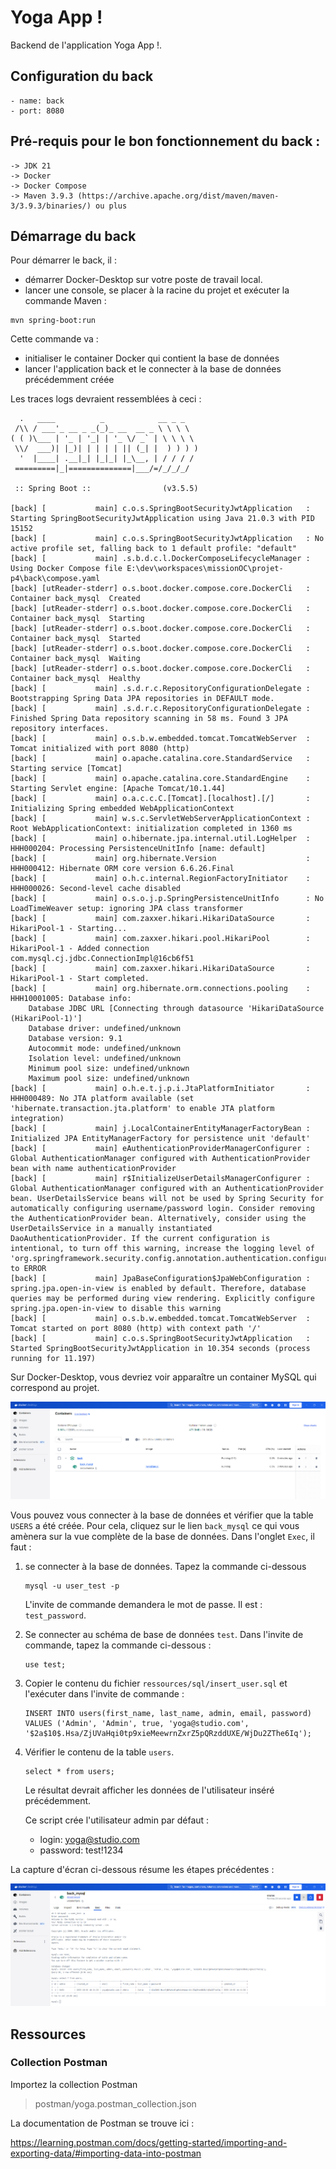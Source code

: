 # Yoga App !

Backend de l'application Yoga App !.


## Configuration du back

    - name: back
    - port: 8080

## Pré-requis pour le bon fonctionnement du back :

    -> JDK 21
    -> Docker
    -> Docker Compose
    -> Maven 3.9.3 (https://archive.apache.org/dist/maven/maven-3/3.9.3/binaries/) ou plus

## Démarrage du back
Pour démarrer le back, il :
- démarrer Docker-Desktop sur votre poste de travail local.
- lancer une console, se placer à la racine du projet et exécuter la commande Maven :
```
mvn spring-boot:run
```
Cette commande va :
- initialiser le container Docker qui contient la base de données
- lancer l'application back et le connecter à la base de données précédemment créée

Les traces logs devraient ressemblées à ceci :
```
  .   ____          _            __ _ _
 /\\ / ___'_ __ _ _(_)_ __  __ _ \ \ \ \
( ( )\___ | '_ | '_| | '_ \/ _` | \ \ \ \
 \\/  ___)| |_)| | | | | || (_| |  ) ) ) )
  '  |____| .__|_| |_|_| |_\__, | / / / /
 =========|_|==============|___/=/_/_/_/

 :: Spring Boot ::                (v3.5.5)

[back] [           main] c.o.s.SpringBootSecurityJwtApplication   : Starting SpringBootSecurityJwtApplication using Java 21.0.3 with PID 15152
[back] [           main] c.o.s.SpringBootSecurityJwtApplication   : No active profile set, falling back to 1 default profile: "default"
[back] [           main] .s.b.d.c.l.DockerComposeLifecycleManager : Using Docker Compose file E:\dev\workspaces\missionOC\projet-p4\back\compose.yaml
[back] [utReader-stderr] o.s.boot.docker.compose.core.DockerCli   :  Container back_mysql  Created
[back] [utReader-stderr] o.s.boot.docker.compose.core.DockerCli   :  Container back_mysql  Starting
[back] [utReader-stderr] o.s.boot.docker.compose.core.DockerCli   :  Container back_mysql  Started
[back] [utReader-stderr] o.s.boot.docker.compose.core.DockerCli   :  Container back_mysql  Waiting
[back] [utReader-stderr] o.s.boot.docker.compose.core.DockerCli   :  Container back_mysql  Healthy
[back] [           main] .s.d.r.c.RepositoryConfigurationDelegate : Bootstrapping Spring Data JPA repositories in DEFAULT mode.
[back] [           main] .s.d.r.c.RepositoryConfigurationDelegate : Finished Spring Data repository scanning in 58 ms. Found 3 JPA repository interfaces.
[back] [           main] o.s.b.w.embedded.tomcat.TomcatWebServer  : Tomcat initialized with port 8080 (http)
[back] [           main] o.apache.catalina.core.StandardService   : Starting service [Tomcat]
[back] [           main] o.apache.catalina.core.StandardEngine    : Starting Servlet engine: [Apache Tomcat/10.1.44]
[back] [           main] o.a.c.c.C.[Tomcat].[localhost].[/]       : Initializing Spring embedded WebApplicationContext
[back] [           main] w.s.c.ServletWebServerApplicationContext : Root WebApplicationContext: initialization completed in 1360 ms
[back] [           main] o.hibernate.jpa.internal.util.LogHelper  : HHH000204: Processing PersistenceUnitInfo [name: default]
[back] [           main] org.hibernate.Version                    : HHH000412: Hibernate ORM core version 6.6.26.Final
[back] [           main] o.h.c.internal.RegionFactoryInitiator    : HHH000026: Second-level cache disabled
[back] [           main] o.s.o.j.p.SpringPersistenceUnitInfo      : No LoadTimeWeaver setup: ignoring JPA class transformer
[back] [           main] com.zaxxer.hikari.HikariDataSource       : HikariPool-1 - Starting...
[back] [           main] com.zaxxer.hikari.pool.HikariPool        : HikariPool-1 - Added connection com.mysql.cj.jdbc.ConnectionImpl@16cb6f51
[back] [           main] com.zaxxer.hikari.HikariDataSource       : HikariPool-1 - Start completed.
[back] [           main] org.hibernate.orm.connections.pooling    : HHH10001005: Database info:
	Database JDBC URL [Connecting through datasource 'HikariDataSource (HikariPool-1)']
	Database driver: undefined/unknown
	Database version: 9.1
	Autocommit mode: undefined/unknown
	Isolation level: undefined/unknown
	Minimum pool size: undefined/unknown
	Maximum pool size: undefined/unknown
[back] [           main] o.h.e.t.j.p.i.JtaPlatformInitiator       : HHH000489: No JTA platform available (set 'hibernate.transaction.jta.platform' to enable JTA platform integration)
[back] [           main] j.LocalContainerEntityManagerFactoryBean : Initialized JPA EntityManagerFactory for persistence unit 'default'
[back] [           main] eAuthenticationProviderManagerConfigurer : Global AuthenticationManager configured with AuthenticationProvider bean with name authenticationProvider
[back] [           main] r$InitializeUserDetailsManagerConfigurer : Global AuthenticationManager configured with an AuthenticationProvider bean. UserDetailsService beans will not be used by Spring Security for automatically configuring username/password login. Consider removing the AuthenticationProvider bean. Alternatively, consider using the UserDetailsService in a manually instantiated DaoAuthenticationProvider. If the current configuration is intentional, to turn off this warning, increase the logging level of 'org.springframework.security.config.annotation.authentication.configuration.InitializeUserDetailsBeanManagerConfigurer' to ERROR
[back] [           main] JpaBaseConfiguration$JpaWebConfiguration : spring.jpa.open-in-view is enabled by default. Therefore, database queries may be performed during view rendering. Explicitly configure spring.jpa.open-in-view to disable this warning
[back] [           main] o.s.b.w.embedded.tomcat.TomcatWebServer  : Tomcat started on port 8080 (http) with context path '/'
[back] [           main] c.o.s.SpringBootSecurityJwtApplication   : Started SpringBootSecurityJwtApplication in 10.354 seconds (process running for 11.197)
```

Sur Docker-Desktop, vous devriez voir apparaître un container MySQL qui correspond au projet.

![1-docker-desktop](pictures/1-docker-desktop.png)

Vous pouvez vous connecter à la base de données et vérifier que la table ```USERS``` a été créée.
Pour cela, cliquez sur le lien `back_mysql` ce qui vous amènera sur la vue complète de la base de données.
Dans l'onglet ```Exec```, il faut :

1. se connecter à la base de données. Tapez la commande ci-dessous

    ```
    mysql -u user_test -p
    ```
   L'invite de commande demandera le mot de passe. Il est : ```test_password```.


2. Se connecter au schéma de base de données `test`. Dans l'invite de commande, tapez la commande ci-dessous :

    ```
    use test;
    ```

3. Copier le contenu du fichier `ressources/sql/insert_user.sql` et l'exécuter dans l'invite de commande :

    ```
    INSERT INTO users(first_name, last_name, admin, email, password) VALUES ('Admin', 'Admin', true, 'yoga@studio.com', '$2a$10$.Hsa/ZjUVaHqi0tp9xieMeewrnZxrZ5pQRzddUXE/WjDu2ZThe6Iq');
    ```
   
3. Vérifier le contenu de la table `users`.

    ```
    select * from users;
    ```
   Le résultat devrait afficher les données de l'utilisateur inséré précédemment.
   
   Ce script crée l'utilisateur admin par défaut :

   - login: yoga@studio.com
   - password: test!1234

La capture d'écran ci-dessous résume les étapes précédentes :

![2-docker-desktop-bdd](pictures/2-docker-desktop-bdd.png)


## Ressources


### Collection Postman

Importez la collection Postman

> postman/yoga.postman_collection.json

La documentation de Postman se trouve ici :

https://learning.postman.com/docs/getting-started/importing-and-exporting-data/#importing-data-into-postman
